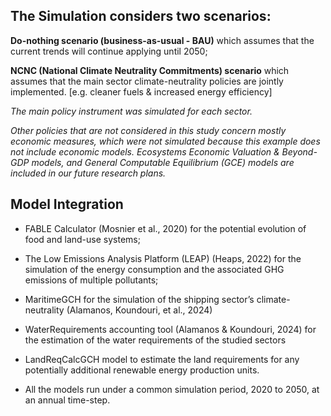 ## The Simulation considers two scenarios: 

**Do-nothing scenario (business-as-usual - BAU)** which assumes that the current trends will continue applying until 2050; 

**NCNC (National Climate Neutrality Commitments) scenario** which assumes that the main sector climate-neutrality policies are jointly implemented. [e.g. cleaner fuels & increased energy efficiency]

*The main policy instrument was simulated for each sector.*

*Other policies that are not considered in this study concern mostly economic measures, which were not simulated because this example does not include economic models.
Ecosystems Economic Valuation & Beyond-GDP models, and General Computable Equilibrium (GCE) models are included in our future research plans.*

## Model Integration

- FABLE Calculator (Mosnier et al., 2020) for the potential evolution of food and land-use systems; 

- The Low Emissions Analysis Platform (LEAP) (Heaps, 2022) for the simulation of the energy consumption and the associated GHG emissions of multiple pollutants; 

- MaritimeGCH for the simulation of the shipping sector’s climate-neutrality (Alamanos, Koundouri, et al., 2024)

- WaterRequirements accounting tool (Alamanos & Koundouri, 2024) for the estimation of the water requirements of the studied sectors

- LandReqCalcGCH model to estimate the land requirements for any potentially additional renewable energy production units. 

- All the models run under a common simulation period, 2020 to 2050, at an annual time-step. 


